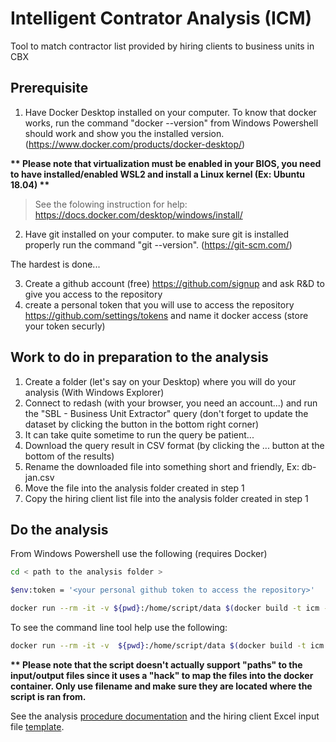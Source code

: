 # Intelligent Contrator Analysis (ICM)

Tool to match contractor list provided by hiring clients to business units in CBX

## Prerequisite

1. Have Docker Desktop installed on your computer. To know that docker works, run the command "docker --version" from Windows Powershell should work and show you the installed version. (https://www.docker.com/products/docker-desktop/)

__** Please note that virtualization must be enabled in your BIOS, you need to have installed/enabled WSL2 and install a Linux kernel (Ex: Ubuntu 18.04) **__

> See the folowing instruction for help: https://docs.docker.com/desktop/windows/install/

2. Have git installed on your computer. to make sure git is installed properly run the command "git --version". (https://git-scm.com/)

The hardest is done...

3. Create a github account (free) https://github.com/signup and ask R&D to give you access to the repository
4. create a personal token that you will use to access the repository https://github.com/settings/tokens and name it docker access (store your token securly)

## Work to do in preparation to the analysis

1. Create a folder (let's say on your Desktop) where you will do your analysis (With Windows Explorer)
2. Connect to redash (with your browser, you need an account...) and run the "SBL - Business Unit Extractor" query (don't forget to update the dataset by clicking the button in the bottom right corner)
3. It can take quite sometime to run the query be patient...
4. Download the query result in CSV format (by clicking the ... button at the bottom of the results)
5. Rename the downloaded file into something short and friendly, Ex: db-jan.csv
6. Move the file into the analysis folder created in step 1
7. Copy the hiring client list file into the analysis folder created in step 1

## Do the analysis

From Windows Powershell use the following (requires Docker)
```bash
cd < path to the analysis folder >

$env:token = '<your personal github token to access the repository>'

docker run --rm -it -v ${pwd}:/home/script/data $(docker build -t icm -q https://${env:token}:@github.com/cognibox/icm.git) <cbx_contractor_db_dump.csv> <hc_list.xlsx> <results.xlsx>
```

To see the command line tool help use the following:

```bash
docker run --rm -it -v  ${pwd}:/home/script/data $(docker build -t icm -q https://${env:token}:@github.com/cognibox/icm.git) -h
```

__** Please note that the script doesn't actually support "paths" to the input/output files since it uses a "hack" to map the files into the docker container. Only use filename and make sure they are located where the script is ran from.__


See the analysis [procedure documentation](ProcedureToProcessList.docx) and the hiring client Excel input file [template](hiring_client_input_template.xlsx).

